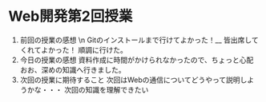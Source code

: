 #  Web開発第2回授業
1. 前回の授業の感想
    \n Gitのインストールまで行けてよかった！__
    皆出席してくれてよかった！ 
    順調に行けた。
2. 今日の授業の感想
    資料作成に時間がかけられなかったので、ちょっと心配
    おお、深めの知識へ行きました。
3. 次回の授業に期待すること
    次回はWebの通信についてどうやって説明しようかな・・・
    次回の知識を理解できたい
